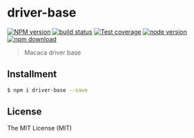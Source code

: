 # driver-base

[![NPM version][npm-image]][npm-url]
[![build status][travis-image]][travis-url]
[![Test coverage][coveralls-image]][coveralls-url]
[![node version][node-image]][node-url]
[![npm download][download-image]][download-url]

[npm-image]: https://img.shields.io/npm/v/driver-base.svg?style=flat-square
[npm-url]: https://npmjs.org/package/driver-base
[travis-image]: https://img.shields.io/travis/macacajs/driver-base.svg?style=flat-square
[travis-url]: https://travis-ci.org/macacajs/driver-base
[coveralls-image]: https://img.shields.io/coveralls/macacajs/driver-base.svg?style=flat-square
[coveralls-url]: https://coveralls.io/r/macacajs/driver-base?branch=master
[node-image]: https://img.shields.io/badge/node.js-%3E=_0.10-green.svg?style=flat-square
[node-url]: http://nodejs.org/download/
[download-image]: https://img.shields.io/npm/dm/driver-base.svg?style=flat-square
[download-url]: https://npmjs.org/package/driver-base

> Macaca driver base

## Installment

``` bash
$ npm i driver-base --save
```

## License

The MIT License (MIT)
